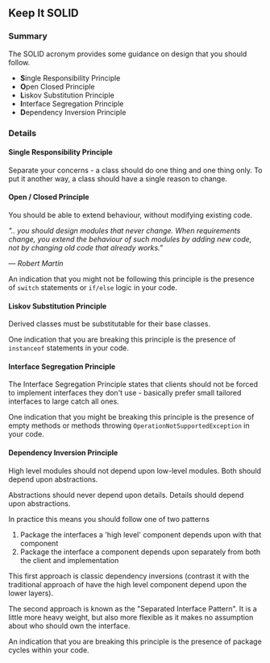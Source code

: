 ## Keep It SOLID

### Summary

The SOLID acronym provides some guidance on design that you should follow.

* **S**ingle Responsibility Principle
* **O**pen Closed Principle
* **L**iskov Substitution Principle
* **I**nterface Segregation Principle
* **D**ependency Inversion Principle

### Details

#### Single Responsibility Principle

Separate your concerns - a class should do one thing and one thing only. To put it another way, a class should have a single reason to change.

#### Open / Closed Principle

You should be able to extend behaviour, without modifying existing code.

*".. you should design modules that never change. When requirements change, you extend the behaviour of such modules by adding new code, not by changing old code that already works."*

*— Robert Martin*

An indication that you might not be following this principle is the presence of `switch` statements or `if/else` logic in your code.

#### Liskov Substitution Principle

Derived classes must be substitutable for their base classes.

One indication that you are breaking this principle is the presence of `instanceof` statements in your code.

#### Interface Segregation Principle

The Interface Segregation Principle states that clients should not be forced to implement interfaces they don't use - basically prefer small tailored interfaces to large catch all ones.

One indication that you might be breaking this principle is the presence of empty methods or methods throwing `OperationNotSupportedException` in your code.

#### Dependency Inversion Principle

High level modules should not depend upon low-level modules. Both should depend upon abstractions.

Abstractions should never depend upon details. Details should depend upon abstractions.

In practice this means you should follow one of two patterns

1. Package the interfaces a 'high level' component depends upon with that component
2. Package the interface a component depends upon separately from both the client and implementation

This first approach is classic dependency inversions (contrast it with the traditional approach of have the high level component depend upon the lower layers).

The second approach is known as the "Separated Interface Pattern". It is a little more heavy weight, but also more flexible as it makes no assumption about who should own the interface.

An indication that you are breaking this principle is the presence of package cycles within your code.

